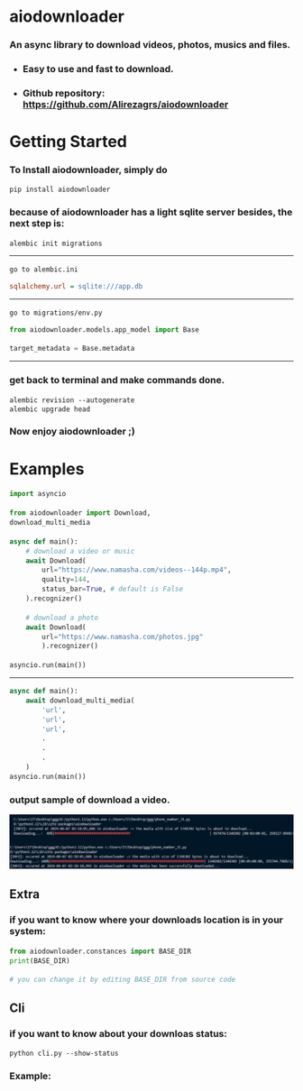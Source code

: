 # aiodownloader

### An async library to download videos, photos, musics and files.

- ### Easy to use and fast to download.

- ### Github repository: https://github.com/Alirezagrs/aiodownloader


# Getting Started

### To Install aiodownloader, simply do
    pip install aiodownloader

### because of aiodownloader has a light sqlite server besides, the next step is:
    alembic init migrations
___
```go to alembic.ini```
```ini
sqlalchemy.url = sqlite:///app.db
```
___

```go to migrations/env.py```
```python
from aiodownloader.models.app_model import Base 

target_metadata = Base.metadata
```
___
### get back to terminal and make commands done.
    alembic revision --autogenerate
    alembic upgrade head

### Now enjoy aiodownloader ;) 
# Examples

```python
import asyncio

from aiodownloader import Download, 
download_multi_media

async def main():
    # download a video or music
    await Download(
        url="https://www.namasha.com/videos--144p.mp4",
        quality=144,
        status_bar=True, # default is False
    ).recognizer()

    # download a photo
    await Download(
        url="https://www.namasha.com/photos.jpg"
        ).recognizer()

asyncio.run(main())
```
___

```python
async def main():
    await download_multi_media(
        'url',
        'url',
        'url',
        .
        .
        .
    )
asyncio.run(main())
```
### output sample of download a video.
![image info](./exm.png)

## Extra

### if you want to know where your downloads location is in your system:

```python
from aiodownloader.constances import BASE_DIR
print(BASE_DIR)

# you can change it by editing BASE_DIR from source code

```

## Cli

### if you want to know about your  downloas status:

    python cli.py --show-status

### Example:
